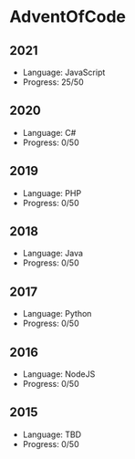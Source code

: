 # AdventOfCode

## 2021
- Language: JavaScript
- Progress: 25/50

## 2020
- Language: C#
- Progress: 0/50

## 2019
- Language: PHP
- Progress: 0/50

## 2018
- Language: Java
- Progress: 0/50

## 2017
- Language: Python
- Progress: 0/50

## 2016
- Language: NodeJS
- Progress: 0/50

## 2015
- Language: TBD
- Progress: 0/50
